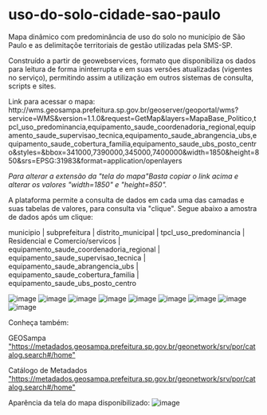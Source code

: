# uso-do-solo-cidade-sao-paulo
<p><n>Mapa dinâmico com predominância de uso do solo no município de São Paulo e as delimitaçõe territoriais de gestão utilizadas pela SMS-SP.</n></p>

<p>Construído a partir de geowebservices, formato que disponibiliza os dados para leitura de forma ininterrupta e em suas versões atualizadas (vigentes no serviço), permitindo assim a utilização em outros sistemas de consulta, scripts e sites.</p>

<p>Link para acessar o mapa: http://wms.geosampa.prefeitura.sp.gov.br/geoserver/geoportal/wms?service=WMS&version=1.1.0&request=GetMap&layers=MapaBase_Politico,tpcl_uso_predominancia,equipamento_saude_coordenadoria_regional,equipamento_saude_supervisao_tecnica,equipamento_saude_abrangencia_ubs,equipamento_saude_cobertura_familia,equipamento_saude_ubs_posto_centro&styles=&bbox=341000,7390000,345000,7400000&width=1850&height=850&srs=EPSG:31983&format=application/openlayers</p>

<p><em>Para alterar a extensão da "tela do mapa"Basta copiar o link acima e alterar os valores "width=1850" e "height=850". </p></em>

<p>A plataforma permite a consulta de dados em cada uma das camadas e suas tabelas de valores, para consulta via "clique". Segue abaixo a amostra de dados após um clique:</p>

municipio | subprefeitura | distrito_municipal | tpcl_uso_predominancia | Residencial e Comercio/servicos | equipamento_saude_coordenadoria_regional | equipamento_saude_supervisao_tecnica | equipamento_saude_abrangencia_ubs | equipamento_saude_cobertura_familia | equipamento_saude_ubs_posto_centro

![image](https://github.com/gisa-ceinfo-sms-sp/uso-do-solo-cidade-sao-paulo/assets/75272641/111ccfa6-eb7f-4d5a-b36e-6ab38e6db1f7)
![image](https://github.com/gisa-ceinfo-sms-sp/uso-do-solo-cidade-sao-paulo/assets/75272641/6ad00c3f-2dd2-435b-a13f-2c375a8ced48)
![image](https://github.com/gisa-ceinfo-sms-sp/uso-do-solo-cidade-sao-paulo/assets/75272641/bd53bcec-e5aa-46e5-b9ef-d6283b5e99f0)
![image](https://github.com/gisa-ceinfo-sms-sp/uso-do-solo-cidade-sao-paulo/assets/75272641/d6522e19-55ec-49b7-9ca6-8f8113e7f22e)
![image](https://github.com/gisa-ceinfo-sms-sp/uso-do-solo-cidade-sao-paulo/assets/75272641/11e380a2-6eef-4cda-a8f4-20fefdfe33be)
![image](https://github.com/gisa-ceinfo-sms-sp/uso-do-solo-cidade-sao-paulo/assets/75272641/8ab6bc50-0f5f-442b-9678-3efcf348a229)
![image](https://github.com/gisa-ceinfo-sms-sp/uso-do-solo-cidade-sao-paulo/assets/75272641/86f25530-47e9-417b-bc1a-621dd816391d)
![image](https://github.com/gisa-ceinfo-sms-sp/uso-do-solo-cidade-sao-paulo/assets/75272641/84622f85-7292-4b7b-abf0-4fc8b1701cab)
![image](https://github.com/gisa-ceinfo-sms-sp/uso-do-solo-cidade-sao-paulo/assets/75272641/b386e4e4-4c22-47ee-beb0-05b4650d8dc0)


<p>Conheça também: </p>
<p>GEOSampa <a href>"https://metadados.geosampa.prefeitura.sp.gov.br/geonetwork/srv/por/catalog.search#/home"</a> </p>
<p>Catálogo de Metadados <a href>"https://metadados.geosampa.prefeitura.sp.gov.br/geonetwork/srv/por/catalog.search#/home"</a> </p>

Aparência da tela do mapa disponibilizado:
![image](https://github.com/gisa-ceinfo-sms-sp/uso-do-solo-cidade-sao-paulo/assets/75272641/2702c008-0413-4392-8446-2b7f3494109a)

